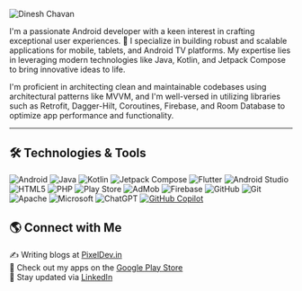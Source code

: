 

![Dinesh Chavan](https://github.com/user-attachments/assets/53000fa5-8778-4304-b94b-99517e95b5f7)

<p>I'm a passionate Android developer with a keen interest in crafting exceptional user experiences. 🚀 I specialize in building robust and scalable applications for mobile, tablets, and Android TV platforms. My expertise lies in leveraging modern technologies like Java, Kotlin, and Jetpack Compose to bring innovative ideas to life.</p>

<p>I'm proficient in architecting clean and maintainable codebases using architectural patterns like MVVM, and I'm well-versed in utilizing libraries such as Retrofit, Dagger-Hilt, Coroutines, Firebase, and Room Database to optimize app performance and functionality.</p>

<hr>


## 🛠️ Technologies & Tools

![Android](https://img.shields.io/badge/Android-3DDC84?style=for-the-badge&logo=android&logoColor=white)
![Java](https://img.shields.io/badge/Java-ED8B00?style=for-the-badge&logo=java&logoColor=white)
![Kotlin](https://img.shields.io/badge/Kotlin-0095D5?style=for-the-badge&logo=kotlin&logoColor=white)
![Jetpack Compose](https://img.shields.io/badge/Jetpack%20Compose-4285F4?style=for-the-badge&logo=jetpack-compose&logoColor=white)
![Flutter](https://img.shields.io/badge/Flutter-02569B?style=for-the-badge&logo=flutter&logoColor=white)
![Android Studio](https://img.shields.io/badge/Android%20Studio-3DDC84?style=for-the-badge&logo=android-studio&logoColor=white)
![HTML5](https://img.shields.io/badge/HTML5-E34F26?style=for-the-badge&logo=html5&logoColor=white)
![PHP](https://img.shields.io/badge/PHP-777BB4?style=for-the-badge&logo=php&logoColor=white)
![Play Store](https://img.shields.io/badge/Google%20Play-414141?style=for-the-badge&logo=google-play&logoColor=white)
![AdMob](https://img.shields.io/badge/AdMob-E37400?style=for-the-badge&logo=admob&logoColor=white)
![Firebase](https://img.shields.io/badge/Firebase-FFCA28?style=for-the-badge&logo=firebase&logoColor=black)
![GitHub](https://img.shields.io/badge/GitHub-181717?style=for-the-badge&logo=github&logoColor=white)
![Git](https://img.shields.io/badge/Git-F05032?style=for-the-badge&logo=git&logoColor=white)
![Apache](https://img.shields.io/badge/Apache-D22128?style=for-the-badge&logo=apache&logoColor=white)
![Microsoft](https://img.shields.io/badge/Microsoft-0078D4?style=for-the-badge&logo=microsoft&logoColor=white)
![ChatGPT](https://img.shields.io/badge/ChatGPT-00A67E?style=for-the-badge&logo=openai&logoColor=white)
[![GitHub Copilot](https://img.shields.io/badge/GitHub%20Copilot-000000?style=for-the-badge&logo=githubcopilot&logoColor=white)](https://github.com/features/copilot)

## 🌎 Connect with Me
<div style="display: flex; align-items: center;">
<!--   <img src="https://github.com/user-attachments/assets/9efcb101-203a-413d-aabc-20c8d2408f48" alt="Profile Image" width="150" height="150" style="margin-right: 20px; border-radius: 10px;"> -->
  <div>
    <ul style="list-style: none; padding: 0; margin: 0;">
      <li>✍️ Writing blogs at <a href="https://www.pixeldev.in/" target="_blank">PixelDev.in</a></li>
      <li>📱 Check out my apps on the <a href="https://play.google.com/store/apps/dev?id=7204380673008740984&hl=en" target="_blank">Google Play Store</a></li>
      <li>💼 Stay updated via <a href="https://www.linkedin.com/in/dineshchavan2510/" target="_blank">LinkedIn</a></li>
    </ul>
  </div>
</div>

<!--
**Dinesh2510/Dinesh2510** is a ✨ _special_ ✨ repository because its `README.md` (this file) appears on your GitHub profile.
<h1 align="center">Hi 👋, I'm Dinesh  👨‍💻</h1>
Here are some ideas to get you started:

- 🔭 I’m currently working on ...
- 🌱 I’m currently learning ...
- 👯 I’m looking to collaborate on ...
- 🤔 I’m looking for help with ...
- 💬 Ask me about ...
- 📫 How to reach me: ...
- 😄 Pronouns: ...
- ⚡ Fun fact: ...
-->
